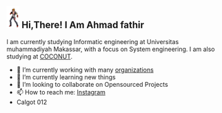 <h2> <img src="https://github.com/AhmadFathir/AhmadFathir/blob/main/Naoto%20Kurogane.gif" width="30" /> Hi,There! I Am Ahmad fathir </h2>

I am currently studying Informatic engineering at Universitas muhammadiyah Makassar, with a focus on System engineering. I am also studying at [COCONUT](https://Coconut.or.id).


- 🔭 I’m currently working with many [organizations](https://coconut.or.id/contact)
- 🌱 I’m currently learning new things
- 👯 I’m looking to collaborate on Opensourced Projects
- 📫 How to reach me: [Instagram](https://www.instagram.com/ahmadfathir19/)
-  Calgot 012
